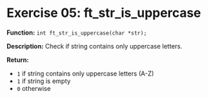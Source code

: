 # Exercise 05: ft_str_is_uppercase

**Function:** `int ft_str_is_uppercase(char *str);`

**Description:** Check if string contains only uppercase letters.

**Return:**
- `1` if string contains only uppercase letters (A-Z)
- `1` if string is empty
- `0` otherwise
